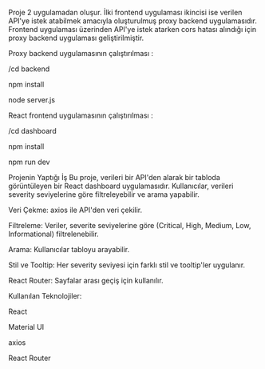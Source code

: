 Proje 2 uygulamadan oluşur. İlki frontend uygulaması ikincisi ise verilen API'ye istek atabilmek amacıyla oluşturulmuş proxy backend uygulamasıdır. Frontend uygulaması üzerinden API'ye istek atarken cors hatası alındığı için proxy backend uygulaması geliştirilmiştir. 

Proxy backend uygulamasının çalıştırılması :

/cd backend 

npm install

node server.js

React frontend uygulamasının çalıştırılması :

/cd dashboard

npm install

npm run dev

Projenin Yaptığı İş
Bu proje, verileri bir API'den alarak bir tabloda görüntüleyen bir React dashboard uygulamasıdır. Kullanıcılar,
verileri severity seviyelerine göre filtreleyebilir ve arama yapabilir. 

Veri Çekme: axios ile API'den veri çekilir.

Filtreleme: Veriler, severite seviyelerine göre (Critical, High, Medium, Low, Informational) filtrelenebilir.

Arama: Kullanıcılar tabloyu arayabilir.

Stil ve Tooltip: Her severity seviyesi için farklı stil ve tooltip'ler uygulanır.

React Router: Sayfalar arası geçiş için kullanılır.


Kullanılan Teknolojiler:

React

Material UI

axios

React Router

